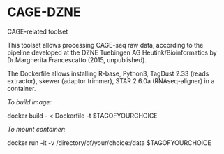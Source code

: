 # CAGE-DZNE
CAGE-related toolset



This toolset allows processing CAGE-seq raw data, according to the pipeline developed at the DZNE Tuebingen AG Heutink/Bioinformatics by Dr.Margherita Francescatto (2015, unpublished).

The Dockerfile allows installing R-base, Python3, TagDust 2.33 (reads extractor), skewer (adaptor trimmer), STAR 2.6.0a (RNAseq-aligner) in a container.




*To build image:*

docker build - < Dockerfile -t $TAGOFYOURCHOICE

*To mount container:*

docker run -it -v /directory/of/your/choice:/data $TAGOFYOURCHOICE
